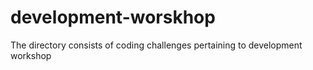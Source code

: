# development-worskhop
The directory consists of coding challenges pertaining to development workshop
